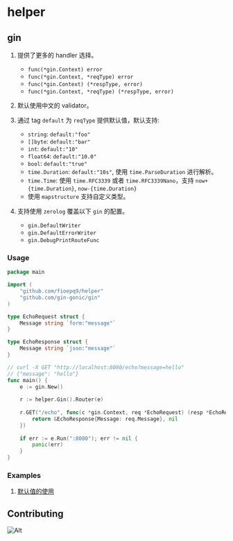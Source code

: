 # helper

## gin

1. 提供了更多的 handler 选择。
   - `func(*gin.Context) error`
   - `func(*gin.Context, *reqType) error`
   - `func(*gin.Context) (*respType, error)`
   - `func(*gin.Context, *reqType) (*respType, error)`

2. 默认使用中文的 validator。 
 
3. 通过 tag `default` 为 `reqType` 提供默认值，默认支持: 
   - `string`: `default:"foo"`
   - `[]byte`: `default:"bar"`
   - `int`: `default:"10"`
   - `float64`: `default:"10.0"`
   - `bool`: `default:"true"`
   - `time.Duration`: `default:"10s"`, 使用 `time.ParseDuration` 进行解析。
   - `time.Time`: 使用 `time.RFC3339` 或者 `time.RFC3339Nano`，支持 `now+{time.Duration}`, `now-{time.Duration}`
   - 使用 `mapstructure` 支持自定义类型。
   
4. 支持使用 `zerolog` 覆盖以下 `gin` 的配置。 
   - `gin.DefaultWriter`
   - `gin.DefaultErrorWriter`
   - `gin.DebugPrintRouteFunc` 

### Usage

```go
package main

import (
	"github.com/fioepq9/helper"
	"github.com/gin-gonic/gin"
)

type EchoRequest struct {
	Message string `form:"message"`
}

type EchoResponse struct {
	Message string `json:"message"`
}

// curl -X GET "http://localhost:8080/echo?message=hello"
// {"message": "hello"}
func main() {
	e := gin.New()
	
	r := helper.Gin().Router(e)
	
	r.GET("/echo", func(c *gin.Context, req *EchoRequest) (resp *EchoResponse, err error) {
		return &EchoResponse{Message: req.Message}, nil
	})
	
	if err := e.Run(":8080"); err != nil {
		panic(err)
	}
}
```

### Examples

1. [默认值的使用](./examples/gin/default_binding/main.go)

## Contributing
![Alt](https://repobeats.axiom.co/api/embed/fc33fc4f571db13b097859952614b06b48f46bbe.svg "Repobeats analytics image")